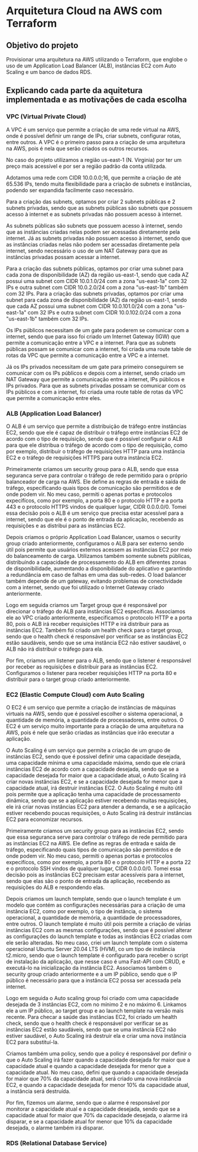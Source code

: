 # Arquitetura Cloud na AWS com Terraform

## Objetivo do projeto
Provisionar uma arquitetura na AWS utilizando o Terraform, que englobe o uso de um Application Load Balancer (ALB), instâncias EC2 com Auto Scaling e um banco de dados RDS.

## Explicando cada parte da aquitetura implementada e as motivações de cada escolha

### VPC (Virtual Private Cloud)
A VPC é um serviço que permite a criação de uma rede virtual na AWS, onde é possível definir um range de IPs, criar subnets, configurar rotas, entre outros. A VPC é o primeiro passo para a criação de uma arquitetura na AWS, pois é nela que serão criados os outros recursos.

No caso do projeto utilizamos a região us-east-1 (N. Virginia) por ter um preço mais acessível e por ser a região padrão da conta utilizada. 

Adotamos uma rede com CIDR 10.0.0.0;16, que permite a criação de até 65.536 IPs, tendo muita flexibilidade para a criação de subnets e instâncias, podendo ser expandida facilmente caso necessário.

Para a criação das subnets, optamos por criar 2 subnets públicas e 2 subnets privadas, sendo que as subnets públicas são subnets que possuem acesso à internet e as subnets privadas não possuem acesso à internet.

As subnets públicas são subnets que possuem acesso à internet, sendo que as instâncias criadas nelas podem ser acessadas diretamente pela internet. Já as subnets privadas não possuem acesso à internet, sendo que as instâncias criadas nelas não podem ser acessadas diretamente pela internet, sendo necessário o uso de um NAT Gateway para que as instâncias privadas possam acessar a internet.

Para a criação das subnets públicas, optamos por criar uma subnet para cada zona de disponibilidade (AZ) da região us-east-1, sendo que cada AZ possui uma subnet com CIDR 10.0.1.0/24 com a zona "us-east-1a" com 32 IPs e outra subnet com CIDR 10.0.2.0/24 com a zona "us-east-1b" também com 32 IPs. Para a criação das subnets privadas, optamos por criar uma subnet para cada zona de disponibilidade (AZ) da região us-east-1, sendo que cada AZ possui uma subnet com CIDR 10.0.101.0/24 com a zona "us-east-1a" com 32 IPs e outra subnet com CIDR 10.0.102.0/24 com a zona "us-east-1b" também com 32 IPs.

Os IPs públicos necessitam de um gate para poderem se comunicar com a internet, sendo que para isso foi criado um Internet Gateway (IGW) que permite a comunicação entre a VPC e a internet. Para que as subnets públicas possam se comunicar com a internet, foi criada uma route table de rotas da VPC que permite a comunicação entre a VPC e a internet.

Já os IPs privados necessitam de um gate para primeiro conseguirem se comunicar com os IPs públicos e depois com a internet, sendo criado um NAT Gateway que permite a comunicação entre a internet, IPs públicos e IPs privados. Para que as subnets privadas possam se comunicar com os IPs públicos e com a internet, foi criada uma route table de rotas da VPC que permite a comunicação entre eles.


### ALB (Application Load Balancer)
O ALB é um serviço que permite a distribuição de tráfego entre instâncias EC2, sendo que ele é capaz de distribuir o tráfego entre instâncias EC2 de acordo com o tipo de requisição, sendo que é possível configurar o ALB para que ele distribua o tráfego de acordo com o tipo de requisição, como por exemplo, distribuir o tráfego de requisições HTTP para uma instância EC2 e o tráfego de requisições HTTPS para outra instância EC2.

Primeiramente criamos um security group para o ALB, sendo que essa seguranca serve para controlar o tráfego de rede permitido para o próprio balanceador de carga na AWS. Ele define as regras de entrada e saída de tráfego, especificando quais tipos de comunicação são permitidos e de onde podem vir. No meu caso, permiti o apenas portas e protocolos expecifícos, como por exemplo, a porta 80 e o protocolo HTTP e a porta 443 e o protocolo HTTPS vindos de qualquer lugar, CIDR 0.0.0.0/0. Tomei essa decisão pois o ALB é um serviço que precisa estar acessível para a internet, sendo que ele é o ponto de entrada da aplicação, recebendo as requisições e as distribui para as instâncias EC2.

Depois criamos o próprio Application Load Balancer, usamos o security group criado anteriormente, configuramos o ALB para ser externo sendo útil pois permite que usuários externos acessem as instâncias EC2 por meio do balanceamento de carga. Utilizamos também somente subnets públicas, distribuíndo a capacidade de processamento do ALB em diferentes zonas de disponibilidade, aumentando a disponibilidade do aplicativo e garantindo a redundância em caso de falhas em uma das sub-redes. O load balancer também depende de um gateway, evitando problemas de conectividade com a internet, sendo que foi utilizado o Internet Gateway criado anteriormente.

Logo em seguida criamos um Target group que é responsável por direcionar o tráfego do ALB para instâncias EC2 específicas. Associamos ele ao VPC criado anteriormente, especificamos o protocolo HTTP e a porta 80, pois o ALB irá receber requisições HTTP e irá distribuir para as instâncias EC2. Também foi criado um health check para o target group, sendo que o health check é responsável por verificar se as instâncias EC2 estão saudáveis, sendo que se uma instância EC2 não estiver saudável, o ALB não irá distribuir o tráfego para ela.

Por fim, criamos um listener para o ALB, sendo que o listener é responsável por receber as requisições e distribuir para as instâncias EC2. Configuramos o listener para receber requisições HTTP na porta 80 e distribuir para o target group criado anteriormente.

### EC2 (Elastic Compute Cloud) com Auto Scaling
O EC2 é um serviço que permite a criação de instâncias de máquinas virtuais na AWS, sendo que é possível escolher o sistema operacional, a quantidade de memória, a quantidade de processadores, entre outros. O EC2 é um serviço muito importante para a criação de uma arquitetura na AWS, pois é nele que serão criadas as instâncias que irão executar a aplicação.

O Auto Scaling é um serviço que permite a criação de um grupo de instâncias EC2, sendo que é possível definir uma capacidade desejada, uma capacidade mínima e uma capacidade máxima, sendo que ele criará instâncias EC2 de acordo com a capacidade desejada, sendo que se a capacidade desejada for maior que a capacidade atual, o Auto Scaling irá criar novas instâncias EC2, e se a capacidade desejada for menor que a capacidade atual, irá destruir instâncias EC2. O Auto Scaling é muito útil pois permite que a aplicação tenha uma capacidade de processamento dinâmica, sendo que se a aplicação estiver recebendo muitas requisições, ele irá criar novas instâncias EC2 para atender a demanda, e se a aplicação estiver recebendo poucas requisições, o Auto Scaling irá destruir instâncias EC2 para economizar recursos.

Primeiramente criamos um security group para as instâncias EC2, sendo que essa seguranca serve para controlar o tráfego de rede permitido para as instâncias EC2 na AWS. Ele define as regras de entrada e saída de tráfego, especificando quais tipos de comunicação são permitidos e de onde podem vir. No meu caso, permiti o apenas portas e protocolos expecifícos, como por exemplo, a porta 80 e o protocolo HTTP e a porta 22 e o protocolo SSH vindos de qualquer lugar, CIDR 0.0.0.0/0. Tomei essa decisão pois as instâncias EC2 precisam estar acessíveis para a internet, sendo que elas são o ponto de entrada da aplicação, recebendo as requisições do ALB e respondendo elas.

Depois criamos um launch template, sendo que o launch template é um modelo que contém as configurações necessárias para a criação de uma instância EC2, como por exemplo, o tipo de instância, o sistema operacional, a quantidade de memória, a quantidade de processadores, entre outros. O launch template é muito útil pois permite a criação de várias instâncias EC2 com as mesmas configurações, sendo que é possível alterar as configurações do launch template e todas as instâncias EC2 criadas com ele serão alteradas. No meu caso, criei um launch template com o sistema operacional Ubuntu Server 20.04 LTS (HVM), co um tipo de instância t2.micro, sendo que o launch template é configurado para receber o script de instalação da aplicação, que nesse caso é uma Fast-API com CRUD, e executá-lo na inicialização da instância EC2. Associamos também o security group criado anteriormente e a um IP público, sendo que o IP público é necessário para que a instância EC2 possa ser acessada pela internet.

Logo em seguida o Auto scaling group foi criado com uma capacidade desejada de 3 instâncias EC2, com no mínimo 2 e no máximo 6. Linkamos ele a um IP público, ao target group e ao launch template na versão mais recente. Para checar a saúde das instâncias EC2, foi criado um health check, sendo que o health check é responsável por verificar se as instâncias EC2 estão saudáveis, sendo que se uma instância EC2 não estiver saudável, o Auto Scaling irá destruir ela e criar uma nova instância EC2 para substituí-la.

Criamos também uma policy, sendo que a policy é responsável por definir o que o Auto Scaling irá fazer quando a capacidade desejada for maior que a capacidade atual e quando a capacidade desejada for menor que a capacidade atual. No meu caso, defini que quando a capacidade desejada for maior que 70% da capacidade atual, será criado uma nova instância EC2, e quando a capacidade desejada for menor 10% da capacidade atual, a instância será destruída.

Por fim, fizemos um alarme, sendo que o alarme é responsável por monitorar a capacidade atual e a capacidade desejada, sendo que se a capacidade atual for maior que 70% da capacidade desejada, o alarme irá disparar, e se a capacidade atual for menor que 10% da capacidade desejada, o alarme também irá disparar.

### RDS (Relational Database Service)